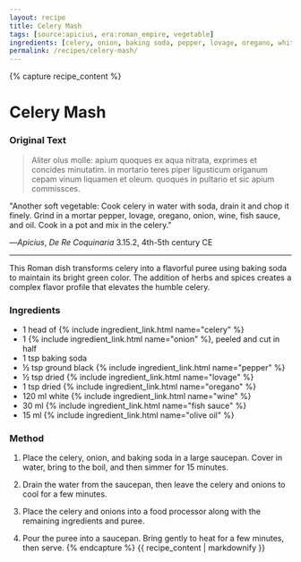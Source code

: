 ```yaml
---
layout: recipe
title: Celery Mash
tags: [source:apicius, era:roman_empire, vegetable]
ingredients: [celery, onion, baking soda, pepper, lovage, oregano, white wine, fish sauce, olive oil]
permalink: /recipes/celery-mash/
---
```


{% capture recipe_content %}
# Celery Mash

### Original Text
> Aliter olus molle: apium quoques ex aqua nitrata, exprimes et concides minutatim. in mortario teres piper ligusticum origanum cepam vinum liquamen et oleum. quoques in pultario et sic apium commissces.

"Another soft vegetable: Cook celery in water with soda, drain it and chop it finely. Grind in a mortar pepper, lovage, oregano, onion, wine, fish sauce, and oil. Cook in a pot and mix in the celery."

—*Apicius*, *De Re Coquinaria* 3.15.2, 4th-5th century CE

___

This Roman dish transforms celery into a flavorful puree using baking soda to maintain its bright green color. The addition of herbs and spices creates a complex flavor profile that elevates the humble celery.

### Ingredients
- 1 head of {% include ingredient_link.html name="celery" %}  
- 1 {% include ingredient_link.html name="onion" %}, peeled and cut in half  
- 1 tsp baking soda  
- ½ tsp ground black {% include ingredient_link.html name="pepper" %}  
- ½ tsp dried {% include ingredient_link.html name="lovage" %}  
- 1 tsp dried {% include ingredient_link.html name="oregano" %}  
- 120 ml white {% include ingredient_link.html name="wine" %}  
- 30 ml {% include ingredient_link.html name="fish sauce" %}  
- 15 ml {% include ingredient_link.html name="olive oil" %}

### Method
1. Place the celery, onion, and baking soda in a large saucepan. Cover in water, bring to the boil, and then simmer for 15 minutes.

2. Drain the water from the saucepan, then leave the celery and onions to cool for a few minutes.

3. Place the celery and onions into a food processor along with the remaining ingredients and puree.

4. Pour the puree into a saucepan. Bring gently to heat for a few minutes, then serve.
{% endcapture %}
{{ recipe_content | markdownify }}